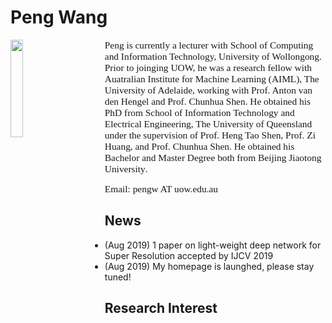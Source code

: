 # Peng Wang

<p><img style="float:left; padding-right: 50px;" src="https://www.dropbox.com/s/nmgcsheobkru8tj/webpage%20%282%29.jpg?dl=1" width="20%"></p>
<p><span style="font-size:110%;font-family:times">Peng is currently a lecturer with School of Computing and Information Technology, University of Wollongong. Prior to joinging UOW, he was a research fellow with Auatralian Institute for Machine Learning (AIML), The University of Adelaide, working with Prof. Anton van den Hengel and Prof. Chunhua Shen. He obtained his PhD from School of Information Technology and Electrical Engineering, The University of Queensland under the supervision of Prof. Heng Tao Shen, Prof. Zi Huang, and Prof. Chunhua Shen. He obtained his Bachelor and Master Degree both from Beijing Jiaotong University</span>.</p>

<p><span style="font-size:110%;font-family:times">Email: pengw AT uow.edu.au</span></p>

## News
- (Aug 2019) 1 paper on light-weight deep network for Super Resolution accepted by IJCV 2019
- (Aug 2019) My homepage is launghed, please stay tuned!

## Research Interest

